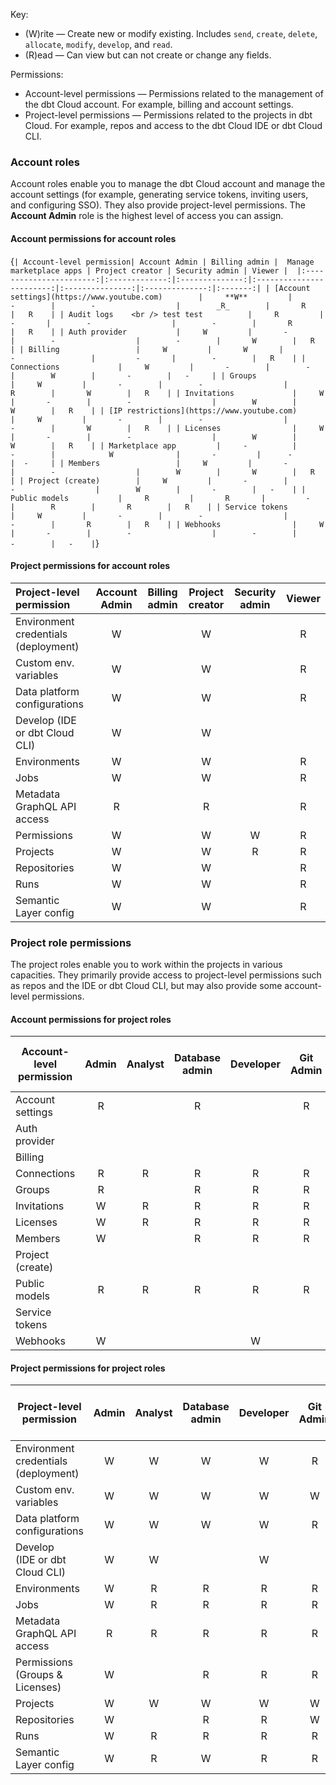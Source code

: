
Key:

* (W)rite &mdash; Create new or modify existing. Includes `send`, `create`, `delete`, `allocate`, `modify`, `develop`, and `read`.
* (R)ead &mdash; Can view but can not create or change any fields.

Permissions: 

* Account-level permissions &mdash; Permissions related to the management of the dbt Cloud account. For example, billing and account settings.
* Project-level permissions &mdash; Permissions related to the projects in dbt Cloud. For example, repos and access to the dbt Cloud IDE or dbt Cloud CLI. 

### Account roles
Account roles enable you to manage the dbt Cloud account and manage the account settings (for example, generating service tokens, inviting users, and configuring SSO). They also provide project-level permissions. The **Account Admin** role is the highest level of access you can assign.  

#### Account permissions for account roles

<SortableTable >

{`
| Account-level permission| Account Admin | Billing admin |  Manage marketplace apps | Project creator | Security admin | Viewer | 
|:-----------------------:|:-------------:|:--------------:|:------------------------:|:---------------:|:--------------:|:-------:|
| [Account settings](https://www.youtube.com)        |     **W**         |       -        |        -                  |        _R_        |       R        |   R    |
| Audit logs    <br /> test test          |     R         |        -       |        -                  |        -        |       R        |   R    |
| Auth provider           |     W         |       -        |        -                  |        -        |       W        |   R    |
| Billing                 |     W         |       W       |         -                 |         -       |        -        |   R    |
| Connections             |     W         |       -        |        -                  |        W        |       -        |   -     |
| Groups                  |     W         |       -        |        -                  |        R        |       W        |   R    |
| Invitations             |     W         |       -        |        -                  |        W        |       W        |   R    |
| [IP restrictions](https://www.youtube.com)         |     W         |       -        |        -                  |        -        |       W        |   R    |
| Licenses                |     W         |       -        |        -                  |        W        |       W        |   R    |
| Marketplace app         |     -          |       -        |            W              |       -         |      -         |  -     |
| Members                 |     W         |       -        |        -                  |        W        |       W        |   R    |
| Project (create)        |     W         |       -        |        -                  |        W        |       -        |   -    |
| Public models           |     R         |       R       |         -                 |        R        |       R        |   R    |
| Service tokens          |     W         |       -        |        -                  |        -        |       R        |   R    |
| Webhooks                |     W         |       -        |        -                  |        -        |       -        |   -    |
`}

</SortableTable>

#### Project permissions for account roles
 
|Project-level permission | Account Admin | Billing admin | Project creator | Security admin | Viewer | 
|:-------------------------|:-------------:|:-------------:|:---------------:|:--------------:|:------:| 
| Environment credentials (deployment)      |       W       |               |       W         |                |   R    |
| Custom env. variables   |       W       |               |       W         |                |   R    |
| Data platform configurations            |       W       |               |       W         |                |   R    |
| Develop (IDE or dbt Cloud CLI)           |       W       |               |       W         |                |        |
| Environments            |       W       |               |       W         |                |   R    |
| Jobs                    |       W       |               |       W         |                |   R    |
| Metadata GraphQL API access    |       R       |               |       R         |                |   R    |
| Permissions             |       W       |               |       W         |       W        |   R    |
| Projects                |       W       |               |       W         |       R        |   R    |
| Repositories            |       W       |               |       W         |                |   R    |
| Runs                    |       W       |               |       W         |                |   R    |
| Semantic Layer config   |       W       |               |       W         |                |   R    |


### Project role permissions
 
The project roles enable you to work within the projects in various capacities. They primarily provide access to project-level permissions such as repos and the IDE or dbt Cloud CLI, but may also provide some account-level permissions.

#### Account permissions for project roles
 
| Account-level permission | Admin | Analyst | Database admin | Developer | Git Admin | Job admin | Job runner  | Job viewer  | Metadata <br></br>(Discovery API only) | Semantic Layer | Stakeholder | Team admin | Webhook |
|--------------------------|:-----:|:-------:|:--------------:|:---------:|:---------:|:---------:|:-----------:|:-----------:|:--------:|:--------------:|:-----------:|:----------:|:-------:|  
| Account settings         |   R   |         |      R         |           |     R     |           |             |             |          |                |             |     R      |         |
| Auth provider            |       |         |                |           |           |           |             |             |          |                |             |            |         |
| Billing                  |       |         |                |           |           |           |             |             |          |                |             |            |         |
| Connections              |   R   |    R    |      R         |     R     |     R     |     R     |             |             |          |                |      R      |     R      |         |
| Groups                   |   R   |         |      R         |     R     |     R     |           |             |             |          |                |      R      |     R      |         |
| Invitations              |   W   |    R    |      R         |     R     |     R     |     R     |             |      R      |          |                |      R      |     R      |         |
| Licenses                 |   W   |    R    |      R         |     R     |     R     |     R     |             |      R      |          |                |             |     R      |         |
| Members                  |   W   |         |      R         |     R     |     R     |           |             |             |          |                |      R      |     R      |         |
| Project (create)         |       |         |                |           |           |           |             |             |          |                |             |            |         |
| Public models            |   R   |    R    |      R         |     R     |     R     |     R     |             |      R      |     R    |        R       |      R      |     R      |    R    |
| Service tokens           |       |         |                |           |           |           |             |             |          |                |             |            |         |
| Webhooks                 |   W   |         |                |     W     |           |           |             |             |          |                |             |            |    W    |

#### Project permissions for project roles
 
|Project-level permission  | Admin | Analyst | Database admin | Developer | Git Admin | Job admin | Job runner  | Job viewer  | Metadata <br></br> (Discovery API only) | Semantic Layer | Stakeholder | Team admin | Webhook |
|--------------------------|:-----:|:-------:|:--------------:|:---------:|:---------:|:---------:|:-----------:|:-----------:|:--------:|:--------------:|:-----------:|:----------:|:-------:|  
| Environment credentials (deployment) |   W   |    W    |       W        |     W     |     R     |     W     |             |             |          |                |     R       |     R      |         |
| Custom env. variables    |   W   |    W    |       W        |     W     |     W     |     W     |             |      R      |          |                |     R       |     W      |         |
| Data platform configurations|   W   |    W    |       W        |     W     |     R     |     W     |             |             |          |                |     R       |     R      |         |
| Develop <br />(IDE or dbt Cloud CLI)            |   W   |    W    |                |     W     |           |           |             |             |          |                |             |            |         |
| Environments             |   W   |    R    |       R        |     R     |     R     |     W     |             |      R      |          |                |     R       |     R      |         |
| Jobs                     |   W   |    R    |       R        |     R     |     R     |     W     |      R      |      R      |          |                |     R       |     R      |         |
| Metadata GraphQL API access    |   R   |    R    |       R        |     R     |     R     |     R     |             |      R      |     R    |                |     R       |     R      |         |
| Permissions (Groups & Licenses)  |   W   |         |       R        |     R     |     R     |           |             |             |          |                |             |     R      |         |             |          |                |     R       |             |         |
| Projects                 |   W   |    W    |       W        |     W     |     W     |     R     |             |      R      |          |                |     R       |     W      |         |
| Repositories             |   W   |         |       R        |     R     |     W     |           |             |             |          |                |     R       |     R      |         |
| Runs                     |   W   |    R    |       R        |     R     |     R     |     W     |      W      |      R      |          |                |     R       |     R      |         |
| Semantic Layer config    |   W   |    R    |       W        |     R     |     R     |     R     |             |             |          |        W       |     R       |     R      |         |
